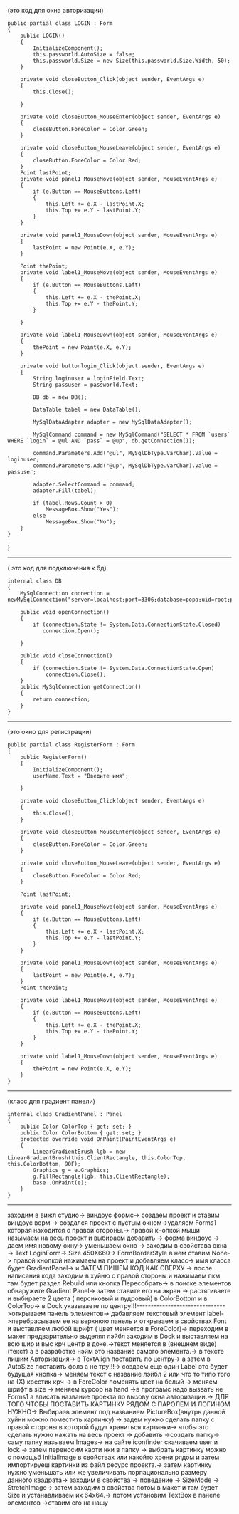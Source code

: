 (это код для окна авторизации)

    public partial class LOGIN : Form
    {
        public LOGIN()
        {
            InitializeComponent();
            this.passworld.AutoSize = false;
            this.passworld.Size = new Size(this.passworld.Size.Width, 50);
        }

        private void closeButton_Click(object sender, EventArgs e)
        {
            this.Close();

        }

        private void closeButton_MouseEnter(object sender, EventArgs e)
        {
            closeButton.ForeColor = Color.Green;
        }

        private void closeButton_MouseLeave(object sender, EventArgs e)
        {
            closeButton.ForeColor = Color.Red;
        }
        Point lastPoint;
        private void panel1_MouseMove(object sender, MouseEventArgs e)
        {
            if (e.Button == MouseButtons.Left)
            {
                this.Left += e.X - lastPoint.X;
                this.Top += e.Y - lastPoint.Y;
            }
        }

        private void panel1_MouseDown(object sender, MouseEventArgs e)
        {
            lastPoint = new Point(e.X, e.Y);
        }

        Point thePoint;
        private void label1_MouseMove(object sender, MouseEventArgs e)
        {
            if (e.Button == MouseButtons.Left)
            {
                this.Left += e.X - thePoint.X;
                this.Top += e.Y - thePoint.Y;
            }

        }

        private void label1_MouseDown(object sender, MouseEventArgs e)
        {
            thePoint = new Point(e.X, e.Y);
        }

        private void buttonlogin_Click(object sender, EventArgs e)
        {
            String loginuser = loginField.Text;
            String passuser = passworld.Text;

            DB db = new DB();

            DataTable tabel = new DataTable();

            MySqlDataAdapter adapter = new MySqlDataAdapter();

            MySqlCommand command = new MySqlCommand("SELECT * FROM `users` WHERE `login` = @ul AND `pass` = @up", db.getConnection());

            command.Parameters.Add("@ul", MySqlDbType.VarChar).Value = loginuser;
            command.Parameters.Add("@up", MySqlDbType.VarChar).Value = passuser;

            adapter.SelectCommand = command; 
            adapter.Fill(tabel);

            if (tabel.Rows.Count > 0)
                MessageBox.Show("Yes");
            else
                MessageBox.Show("No");
        }
    }
}
________________________________________________________________________________
( это код для подключения к бд)

    internal class DB
    {
        MySqlConnection connection = newMySqlConnection("server=localhost;port=3306;database=popa;uid=root;password=root");

        public void openConnection()
        {
            if (connection.State != System.Data.ConnectionState.Closed)
               connection.Open();
            
        }

        public void closeConnection()
        {
            if (connection.State != System.Data.ConnectionState.Open)
                connection.Close();
        }
        public MySqlConnection getConnection()
        {
            return connection;
        }
    }
________________________________________________________________________
(это окно для регистрации)

    public partial class RegisterForm : Form
    {
        public RegisterForm()
        {
            InitializeComponent();
            userName.Text = "Введите имя";

        }

        private void closeButton_Click(object sender, EventArgs e)
        {
            this.Close();
        }

        private void closeButton_MouseEnter(object sender, EventArgs e)
        {
            closeButton.ForeColor = Color.Green;
        }

        private void closeButton_MouseLeave(object sender, EventArgs e)
        {
            closeButton.ForeColor = Color.Red;
        }

        Point lastPoint;

        private void panel1_MouseMove(object sender, MouseEventArgs e)
        {
            if (e.Button == MouseButtons.Left)
            {
                this.Left += e.X - lastPoint.X;
                this.Top += e.Y - lastPoint.Y;
            }
        }

        private void panel1_MouseDown(object sender, MouseEventArgs e)
        {
            lastPoint = new Point(e.X, e.Y);
        }
        Point thePoint;

        private void label1_MouseMove(object sender, MouseEventArgs e)
        {
            if (e.Button == MouseButtons.Left)
            {
                this.Left += e.X - thePoint.X;
                this.Top += e.Y - thePoint.Y;
            }
        }

        private void label1_MouseDown(object sender, MouseEventArgs e)
        {
            thePoint = new Point(e.X, e.Y);
        }
    }

______________________________________________________________________________
(класс для градиент панели)

    internal class GradientPanel : Panel
    {
        public Color ColorTop { get; set; }
        public Color ColorBottom { get; set; }
        protected override void OnPaint(PaintEventArgs e)
        {
            LinearGradientBrush lgb = new LinearGradientBrush(this.ClientRectangle, this.ColorTop, this.ColorBottom, 90F);
            Graphics g = e.Graphics;
            g.FillRectangle(lgb, this.ClientRectangle);
            base .OnPaint(e);
        }
    }
____________________________________________________________________________________
заходим в вижл студио-> виндоус формс-> создаем проект и ставим виндоус ворм -> создался проект с пустым окном->удаляем Forms1 которая находится с правой стороны.-> правой кнопкой мыши назымаем на весь проект и выбираем добавить -> форма виндоус -> даем имя новому окну->  уменьшаем окно -> заходим в свойстава окна -> Text LoginForm-> Size 450X660-> FormBorderStyle в нем ставим None-> правой кнопкой нажимаем на проект и добавляем класс-> имя класса будет GradientPanel-> и ЗАТЕМ ПИШЕМ КОД КАК СВЕРХУ -> после написания кода заходим в хуйню с правой стороны и нажимаем пкм там будет раздел Rebuild или кнопка Пересобрать-> в поиске элементов обнаружите Gradient Panel-> затем ставите его на экран -> растягиваете и выбираете 2 цвета ( персиковый и пудровый) в ColorBottom и в  ColorTop-> в Dock указываете по центру!!!------------------------------->открываем панель элементов-> дабавляем текстовый элемент label->перебрасываем ее на верхнюю панель и открываем в свойствах Font и выставляем любой шрифт ( цвет меняется в ForeColor)-> переходим в макет предварительно выделяя лэйбл заходим в Dock и выставляем на всю шир и выс крч центр в доке.->текст меняется  в (внешнем виде) (текст) а в разработке нэйм это название самого элемента.-> в тексте пишим Авторизация-> в TextAlign поставить по центру-> а затем в AutoSize поставить фолз а не тру!!!-> создаем еще один Label это будет будущая кнопка-> меняем текст с название лэйбл 2 или что то типо того на (Х) крестик крч -> в ForeColor поменять цвет на белый -> меняем шрифт в size -> меняем курсор на hand ->в програмс надо вызвать не Forms1 а вписать название проекта по вызову окна авторизации.-> ДЛЯ ТОГО ЧТОБЫ ПОСТАВИТЬ КАРТИНКУ РЯДОМ С ПАРОЛЕМ И ЛОГИНОМ НУЖНО-> Выбираэв элемент под названием PictureBox(внутрь данной хуйни можно поместить картинку) -> задем нужно сделать папку с правой стороны в которой будут храниться картинки-> чтобы это сделать нужно нажать на весь проект -> добавить ->создать папку-> саму папку называем Images-> на сайте iconfinder скачиваем user и lock -> затем переносим карти нки в папку ->  выбрать картинку можно с помощьб Initiallmage в свойствах или какойто хрени рядом и затем импортируеш картинки из файл ресурс проекта.-> затем картинку нужно уменьшать или же увеличивать порпационально размеру данного квадрата-> заходим в свойства -> поведение -> SizeMode -> StretchImage-> затем заходим в свойства потом в макет и там будет Size и устанавливаем их 64х64.-> потом установим TextBox в панеле элементов ->ставим его на нашу 
